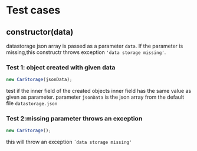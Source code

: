 # Test cases

## **constructor(data)**

datastorage json array is passed as a parameter `data`.
If the parameter is missing,this constructr throws exception `'data storage missing'`.

### Test 1: object created with given data

```js
new CarStorage(jsonData);
```

test if the inner field of the created objects inner field has the same value as given as parameter. parameter `jsonData` is the json array from the default file `datastorage.json`

### Test 2:missing parameter throws an exception

```js
new CarStorage();
```

this will throw an exception `´data storage missing'`

